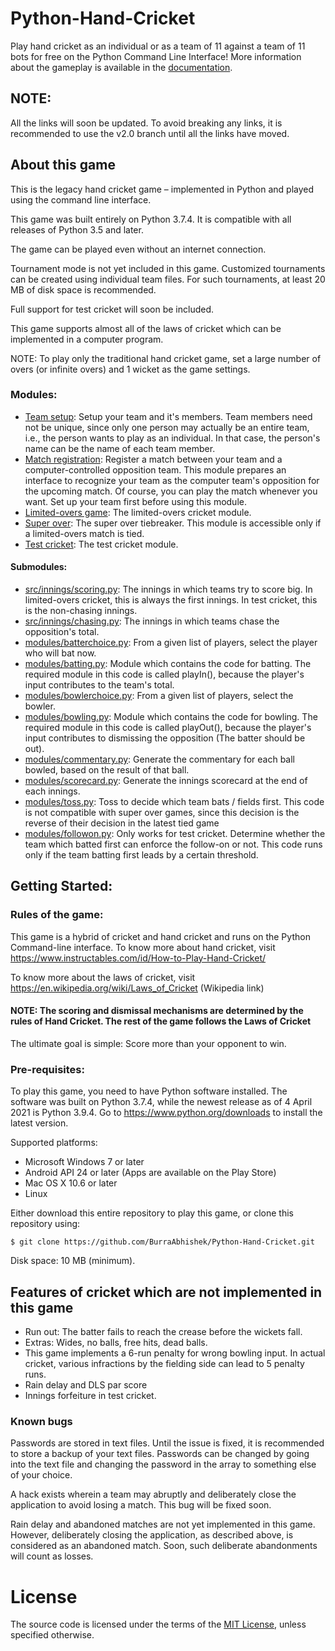 # Python-Hand-Cricket
Play hand cricket as an individual or as a team of 11 against a team of 11 bots for free on the Python Command Line Interface! More information about the gameplay is available in the [documentation](https://github.com/BurraAbhishek/Python-Hand-Cricket/blob/main/docs/Hand%20Cricket%20Python%20App%20Documentation.pdf).

## NOTE:

All the links will soon be updated. To avoid breaking any links, it is recommended to use the v2.0 branch until all the links have moved.

## About this game

This is the legacy hand cricket game – implemented in Python and played using the command line interface.

This game was built entirely on Python 3.7.4. It is compatible with all releases of Python 3.5 and later.

The game can be played even without an internet connection.

Tournament mode is not yet included in this game. Customized tournaments can be created using individual team files. For such tournaments, at least 20 MB of disk space is recommended.

Full support for test cricket will soon be included.

This game supports almost all of the laws of cricket which can be implemented in a computer program.

NOTE: To play only the traditional hand cricket game, set a large number of overs (or infinite overs) and 1 wicket as the game settings.

### Modules:
- [Team setup](https://github.com/BurraAbhishek/Python-Hand-Cricket/blob/main/src/setupateam.py): Setup your team and it's members. Team members need not be unique, since only one person may actually be an entire team, i.e., the person wants to play as an individual. In that case, the person's name can be the name of each team member.
- [Match registration](https://github.com/BurraAbhishek/Python-Hand-Cricket/blob/main/src/registerformatch.py): Register a match between your team and a computer-controlled opposition team. This module prepares an interface to recognize your team as the computer team's opposition for the upcoming match. Of course, you can play the match whenever you want. Set up your team first before using this module.
- [Limited-overs game](https://github.com/BurraAbhishek/Python-Hand-Cricket/blob/main/src/handcricketgame.py): The limited-overs cricket module. 
- [Super over](https://github.com/BurraAbhishek/Python-Hand-Cricket/blob/main/handcricketgamesuperover.py): The super over tiebreaker. This module is accessible only if a limited-overs match is tied.
- [Test cricket](https://github.com/BurraAbhishek/Python-Hand-Cricket/blob/main/handcricketgametestcricket.py): The test cricket module. 
#### Submodules:
- [src/innings/scoring.py](https://github.com/BurraAbhishek/Python-Hand-Cricket/blob/main/src/innings/scoring.py): The innings in which teams try to score big. In limited-overs cricket, this is always the first innings. In test cricket, this is the non-chasing innings.
- [src/innings/chasing.py](https://github.com/BurraAbhishek/Python-Hand-Cricket/blob/main/src/innings/chasing.py): The innings in which teams chase the opposition's total.
- [modules/batterchoice.py](https://github.com/BurraAbhishek/Python-Hand-Cricket/blob/main/modules/batterchoice.py): From a given list of players, select the player who will bat now.
- [modules/batting.py](https://github.com/BurraAbhishek/Python-Hand-Cricket/blob/main/modules/batting.py): Module which contains the code for batting. The required module in this code is called playIn(), because the player's input contributes to the team's total.
- [modules/bowlerchoice.py](https://github.com/BurraAbhishek/Python-Hand-Cricket/blob/main/modules/bowlerchoice.py): From a given list of players, select the bowler.
- [modules/bowling.py](https://github.com/BurraAbhishek/Python-Hand-Cricket/blob/main/modules/bowling.py): Module which contains the code for bowling. The required module in this code is called playOut(), because the player's input contributes to dismissing the opposition (The batter should be out).
- [modules/commentary.py](https://github.com/BurraAbhishek/Python-Hand-Cricket/blob/main/modules/commentary.py): Generate the commentary for each ball bowled, based on the result of that ball.
- [modules/scorecard.py](https://github.com/BurraAbhishek/Python-Hand-Cricket/blob/main/modules/scorecard.py): Generate the innings scorecard at the end of each innings.
- [modules/toss.py](https://github.com/BurraAbhishek/Python-Hand-Cricket/blob/main/modules/toss.py): Toss to decide which team bats / fields first. This code is not compatible with super over games, since this decision is the reverse of their decision in the latest tied game
- [modules/followon.py](https://github.com/BurraAbhishek/Python-Hand-Cricket/blob/main/modules/followon.py): Only works for test cricket. Determine whether the team which batted first can enforce the follow-on or not. This code runs only if the team batting first leads by a certain threshold.

## Getting Started:
### Rules of the game:
This game is a hybrid of cricket and hand cricket and runs on the Python Command-line interface. To know more about hand cricket, visit https://www.instructables.com/id/How-to-Play-Hand-Cricket/

To know more about the laws of cricket, visit https://en.wikipedia.org/wiki/Laws_of_Cricket (Wikipedia link)

#### NOTE: The scoring and dismissal mechanisms are determined by the rules of Hand Cricket. The rest of the game follows the Laws of Cricket

The ultimate goal is simple: Score more than your opponent to win.
### Pre-requisites:
To play this game, you need to have Python software installed. The software was built on Python 3.7.4, while the newest release as of 4 April 2021 is Python 3.9.4. Go to https://www.python.org/downloads to install the latest version.

Supported platforms:
-	Microsoft Windows 7 or later
-	Android API 24 or later (Apps are available on the Play Store)
-	Mac OS X 10.6 or later
-	Linux 

Either download this entire repository to play this game, or clone this repository using:

```
$ git clone https://github.com/BurraAbhishek/Python-Hand-Cricket.git
```

Disk space: 10 MB (minimum).

## Features of cricket which are not implemented in this game
- Run out: The batter fails to reach the crease before the wickets fall.
- Extras: Wides, no balls, free hits, dead balls. 
- This game implements a 6-run penalty for wrong bowling input. In actual cricket, various infractions by the fielding side can lead to 5 penalty runs.
- Rain delay and DLS par score
- Innings forfeiture in test cricket.

### Known bugs

Passwords are stored in text files. Until the issue is fixed, it is recommended to store a backup of your text files. Passwords can be changed by going into the text file and changing the password in the array to something else of your choice.

A hack exists wherein a team may abruptly and deliberately close the application to avoid losing a match. This bug will be fixed soon. 

Rain delay and abandoned matches are not yet implemented in this game. However, deliberately closing the application, as described above, is considered as an abandoned match. Soon, such deliberate abandonments will count as losses.

# License

The source code is licensed under the terms of the [MIT License](https://github.com/BurraAbhishek/Python-Hand-Cricket/blob/main/LICENSE), unless specified otherwise.
